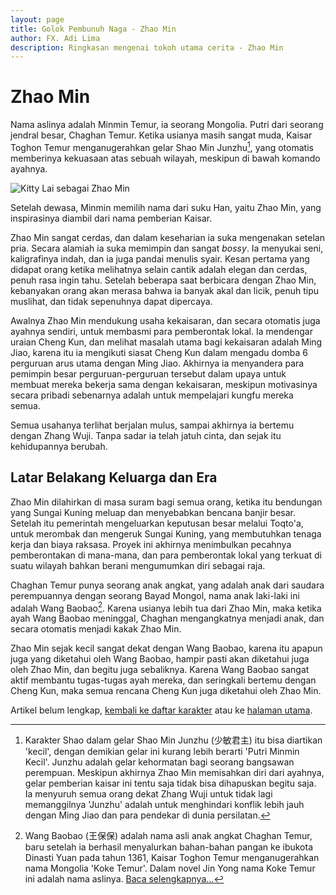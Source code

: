 ```yaml
---
layout: page
title: Golok Pembunuh Naga - Zhao Min
author: FX. Adi Lima
description: Ringkasan mengenai tokoh utama cerita - Zhao Min
---
```


# Zhao Min

Nama aslinya adalah Minmin Temur, ia seorang Mongolia. Putri dari seorang jendral besar, Chaghan Temur. Ketika usianya
masih sangat muda, Kaisar Toghon Temur menganugerahkan gelar Shao Min Junzhu[^shaomin], yang otomatis memberinya kekuasaan atas
sebuah wilayah, meskipun di bawah komando ayahnya.

![Kitty Lai sebagai Zhao Min](/assets/images/casts/zhao-min-2.png)

Setelah dewasa, Minmin memilih nama dari suku Han, yaitu Zhao Min, yang inspirasinya diambil dari nama pemberian Kaisar.

[^shaomin]: Karakter Shao dalam gelar Shao Min Junzhu (少敏君主) itu bisa diartikan 'kecil', dengan demikian gelar ini kurang lebih berarti 'Putri Minmin Kecil'. Junzhu adalah gelar kehormatan bagi seorang bangsawan perempuan. Meskipun akhirnya Zhao Min memisahkan diri dari ayahnya, gelar pemberian kaisar ini tentu saja tidak bisa dihapuskan begitu saja. Ia menyuruh semua orang dekat Zhang Wuji untuk tidak lagi memanggilnya 'Junzhu' adalah untuk menghindari konflik lebih jauh dengan Ming Jiao dan para pendekar di dunia persilatan.

Zhao Min sangat cerdas, dan dalam keseharian ia suka mengenakan setelan pria. Secara alamiah ia suka memimpin dan sangat
_bossy_. Ia menyukai seni, kaligrafinya indah, dan ia juga pandai menulis syair. Kesan pertama yang didapat orang ketika
melihatnya selain cantik adalah elegan dan cerdas, penuh rasa ingin tahu. Setelah beberapa saat berbicara dengan Zhao Min,
kebanyakan orang akan merasa bahwa ia banyak akal dan licik, penuh tipu muslihat, dan tidak sepenuhnya dapat dipercaya.

Awalnya Zhao Min mendukung usaha kekaisaran, dan secara otomatis juga ayahnya sendiri, untuk membasmi para pemberontak lokal.
Ia mendengar uraian Cheng Kun, dan melihat masalah utama bagi kekaisaran adalah Ming Jiao, karena itu ia mengikuti siasat
Cheng Kun dalam mengadu domba 6 perguruan arus utama dengan Ming Jiao. Akhirnya ia menyandera para pemimpin besar 
perguruan-perguruan tersebut dalam upaya untuk membuat mereka bekerja sama dengan kekaisaran, meskipun motivasinya secara
pribadi sebenarnya adalah untuk mempelajari kungfu mereka semua.

Semua usahanya terlihat berjalan mulus, sampai akhirnya ia bertemu dengan Zhang Wuji. Tanpa sadar ia telah jatuh cinta,
dan sejak itu kehidupannya berubah.

## Latar Belakang Keluarga dan Era

Zhao Min dilahirkan di masa suram bagi semua orang, ketika itu bendungan yang Sungai Kuning meluap dan menyebabkan 
bencana banjir besar. Setelah itu pemerintah mengeluarkan keputusan besar melalui Toqto'a, untuk merombak dan mengeruk 
Sungai Kuning, yang membutuhkan tenaga kerja dan biaya raksasa. Proyek ini akhirnya menimbulkan pecahnya pemberontakan
di mana-mana, dan para pemberontak lokal yang terkuat di suatu wilayah bahkan berani mengumumkan diri sebagai raja.

Chaghan Temur punya seorang anak angkat, yang adalah anak dari saudara perempuannya dengan seorang Bayad Mongol, nama
anak laki-laki ini adalah Wang Baobao[^wang-baobao]. Karena usianya lebih tua dari Zhao Min, maka ketika ayah Wang 
Baobao meninggal, Chaghan mengangkatnya menjadi anak, dan secara otomatis menjadi kakak Zhao Min.

[^wang-baobao]: Wang Baobao (王保保) adalah nama asli anak angkat Chaghan Temur, baru setelah ia berhasil menyalurkan bahan-bahan pangan ke ibukota Dinasti Yuan pada tahun 1361, Kaisar Toghon Temur menganugerahkan nama Mongolia 'Koke Temur'. Dalam novel Jin Yong nama Koke Temur ini adalah nama aslinya. [Baca selengkapnya...](./KokeTemur)

Zhao Min sejak kecil sangat dekat dengan Wang Baobao, karena itu apapun juga yang diketahui oleh Wang Baobao, hampir pasti akan 
diketahui juga oleh Zhao Min, dan begitu juga sebaliknya. Karena Wang Baobao sangat aktif membantu tugas-tugas ayah mereka,
dan seringkali bertemu dengan Cheng Kun, maka semua rencana Cheng Kun juga diketahui oleh Zhao Min.


Artikel belum lengkap, [kembali ke daftar karakter](/parts/people) atau ke [halaman utama](/).


